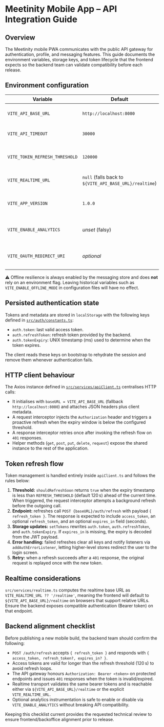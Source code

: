 # Meetinity Mobile App – API Integration Guide

## Overview

The Meetinity mobile PWA communicates with the public API gateway for authentication, profile, and messaging features. This guide documents the environment variables, storage keys, and token lifecycle that the frontend expects so the backend team can validate compatibility before each release.

## Environment configuration

| Variable | Default | Description |
| --- | --- | --- |
| `VITE_API_BASE_URL` | `http://localhost:8080` | Base URL used by the Axios client for all REST calls. |
| `VITE_API_TIMEOUT` | `30000` | Request timeout (milliseconds) applied to every HTTP call. |
| `VITE_TOKEN_REFRESH_THRESHOLD` | `120000` | Time window (milliseconds) used to proactively refresh the token before it expires. |
| `VITE_REALTIME_URL` | `null` (falls back to `${VITE_API_BASE_URL}/realtime`) | Optional override for the realtime transport (SSE/WebSocket). |
| `VITE_APP_VERSION` | `1.0.0` | Sent as `X-Client-Version` to help the backend trace client builds. |
| `VITE_ENABLE_ANALYTICS` | _unset_ (falsy) | Optional flag enabling performance metrics collection in `usePerformanceMonitor`. |
| `VITE_OAUTH_REDIRECT_URI` | _optional_ | Only needed for automated flows that must know the public callback URI. |

⚠️ Offline resilience is always enabled by the messaging store and does **not** rely on an environment flag. Leaving historical variables such as `VITE_ENABLE_OFFLINE_MODE` in configuration files will have no effect.

## Persisted authentication state

Tokens and metadata are stored in `localStorage` with the following keys defined in [`src/auth/constants.ts`](src/auth/constants.ts):

- `auth.token`: last valid access token.
- `auth.refreshToken`: refresh token provided by the backend.
- `auth.tokenExpiry`: UNIX timestamp (ms) used to determine when the token expires.

The client reads these keys on bootstrap to rehydrate the session and remove them whenever authentication fails.

## HTTP client behaviour

The Axios instance defined in [`src/services/apiClient.ts`](src/services/apiClient.ts) centralises HTTP calls:

- It initialises with `baseURL = VITE_API_BASE_URL` (fallback `http://localhost:8080`) and attaches JSON headers plus client metadata.
- A request interceptor injects the `Authorization` header and triggers a proactive refresh when the expiry window is below the configured threshold.
- A response interceptor retries once after invoking the refresh flow on `401` responses.
- Helper methods (`get`, `post`, `put`, `delete`, `request`) expose the shared instance to the rest of the application.

## Token refresh flow

Token management is handled entirely inside `apiClient.ts` and follows the rules below:

1. **Threshold:** `shouldRefreshSoon` returns `true` when the expiry timestamp is less than `REFRESH_THRESHOLD` (default 120 s) ahead of the current time. When triggered, the request interceptor attempts a background refresh before the outgoing call.
2. **Endpoint:** refreshes call `POST {baseURL}/auth/refresh` with payload `{ refresh_token }`. The response is expected to include `access_token`, an optional `refresh_token`, and an optional `expires_in` field (seconds).
3. **Storage updates:** `setTokens` rewrites `auth.token`, `auth.refreshToken`, and `auth.tokenExpiry`. If `expires_in` is missing, the expiry is decoded from the JWT payload.
4. **Error handling:** failed refreshes clear all keys and notify listeners via `addAuthErrorListener`, letting higher-level stores redirect the user to the login screen.
5. **Retry:** when a refresh succeeds after a `401` response, the original request is replayed once with the new token.

## Realtime considerations

`src/services/realtime.ts` computes the realtime base URL as `VITE_REALTIME_URL ?? '/realtime'`, meaning the frontend will default to `${VITE_API_BASE_URL}/realtime` on browsers that support relative URLs. Ensure the backend exposes compatible authentication (Bearer token) on that endpoint.

## Backend alignment checklist

Before publishing a new mobile build, the backend team should confirm the following:

- `POST /auth/refresh` accepts `{ refresh_token }` and responds with `{ access_token, refresh_token?, expires_in? }`.
- Access tokens are valid for longer than the refresh threshold (120 s) to avoid refresh loops.
- The API gateway honours `Authorization: Bearer <token>` on protected endpoints and issues `401` responses when the token is invalid/expired.
- Realtime transport validates the same bearer tokens and is reachable either via `${VITE_API_BASE_URL}/realtime` or the explicit `VITE_REALTIME_URL`.
- Optional analytics instrumentation is safe to enable or disable via `VITE_ENABLE_ANALYTICS` without breaking API compatibility.

Keeping this checklist current provides the requested technical review to ensure frontend/backoffice alignment prior to release.
